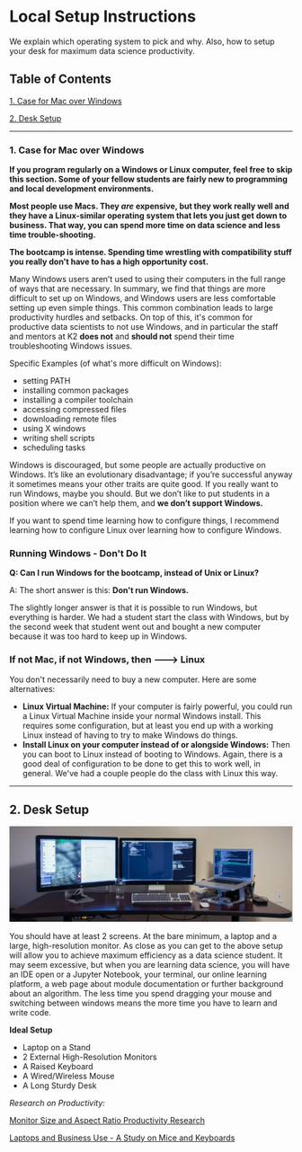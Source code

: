 # Local Setup Instructions

We explain which operating system to pick and why. Also, how to setup your desk for maximum data science productivity.

## Table of Contents
[1. Case for Mac over Windows](#section-a)

[2. Desk Setup](#section-b)

---

### <a name="section-a"></a>1.  Case for Mac over Windows

**If you program regularly on a Windows or Linux computer, feel free to skip this section. Some of your fellow students are fairly new to programming and local development environments.**

**Most people use Macs. They *are* expensive, but they work really well and they have a Linux-similar operating system that lets you just get down to business.  That way, you can spend more time on data science and less time trouble-shooting.**

**The bootcamp is intense.  Spending time wrestling with compatibility stuff you really don't have to has a high opportunity cost.**

Many Windows users aren’t used to using their computers in the full range of ways that are necessary. In summary, we find that things are more difficult to set up on Windows, and Windows users are less comfortable setting up even simple things. This common combination leads to large productivity hurdles and setbacks. On top of this, it's common for productive data scientists to not use Windows, and in particular the staff and mentors at K2 **does not** and **should not** spend their time troubleshooting Windows issues.

Specific Examples (of what's more difficult on Windows):
* setting PATH
* installing common packages
* installing a compiler toolchain
* accessing compressed files
* downloading remote files
* using X windows
* writing shell scripts
* scheduling tasks

Windows is discouraged, but some people are actually productive on Windows. It’s like an evolutionary disadvantage; if you’re successful anyway it sometimes means your other traits are quite good.  If you really want to run Windows, maybe you should. But we don’t like to put students in a position where we can’t help them, and **we don’t support Windows.**

If you want to spend time learning how to configure things, I recommend learning how to configure Linux over learning how to configure Windows.


### Running Windows - Don't Do It

**Q:  Can I run Windows for the bootcamp, instead of Unix or Linux?**

A: The short answer is this: **Don't run Windows.**

The slightly longer answer is that it is possible to run Windows, but everything is harder. We had a student start the class with Windows, but by the second week that student went out and bought a new computer because it was too hard to keep up in Windows.

### If not Mac, if not Windows, then ---> Linux

You don't necessarily need to buy a new computer. Here are some alternatives:

 * **Linux Virtual Machine:**  If your computer is fairly powerful, you could run a Linux Virtual Machine inside your normal Windows install. This requires some configuration, but at least you end up with a working Linux instead of having to try to make Windows do things.
 * **Install Linux on your computer instead of or alongside Windows:**  Then you can boot to Linux instead of booting to Windows. Again, there is a good deal of configuration to be done to get this to work well, in general. We've had a couple people do the class with Linux this way.

----

## <a name="section-b"></a>2. Desk Setup

![Computer Setup](images/computer_setup.jpg)

You should have at least 2 screens. At the bare minimum, a laptop and a large, high-resolution monitor. As close as you can get to the above setup will allow you to achieve maximum efficiency as a data science student. It may seem excessive, but when you are learning data science, you will have an IDE open or a Jupyter Notebook, your terminal, our online learning platform, a web page about module documentation or further background about an algorithm. The less time you spend dragging your mouse and switching between windows means the more time you have to learn and write code.

**Ideal Setup**
- Laptop on a Stand
- 2 External High-Resolution Monitors
- A Raised Keyboard
- A Wired/Wireless Mouse
- A Long Sturdy Desk


*Research on Productivity:*

[Monitor Size and Aspect Ratio Productivity Research](http://www.itjungle.com/tfh/utahdisplaystudy.pdf)

[Laptops and Business Use - A Study on Mice and Keyboards](https://www.bakkerelkhuizen.com/uploads/wysiwyg/BakkerElkhuizen_whitepaper_work%20comfortably%20with%20laptop_%20USv1.pdf)
